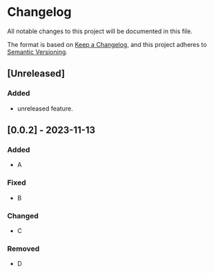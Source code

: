 # Changelog

All notable changes to this project will be documented in this file.

The format is based on [Keep a Changelog](https://keepachangelog.com/en/1.0.0/),
and this project adheres to [Semantic Versioning](https://semver.org/spec/v2.0.0.html).

## [Unreleased]

### Added

- unreleased feature.

## [0.0.2] - 2023-11-13

### Added

- A

### Fixed

- B

### Changed

- C

### Removed

- D

[0.0.1]: https://github.com/chtsai0105/git_practice/releases/tag/v0.0.1
